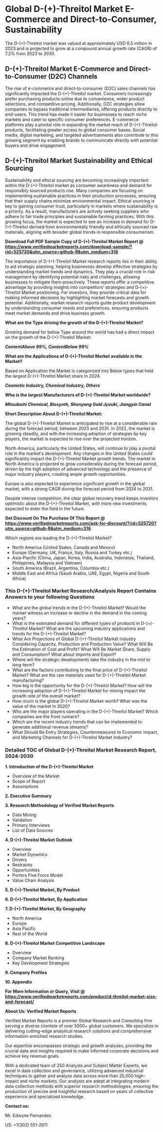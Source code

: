 <h1>Global D-(+)-Threitol Market E-Commerce and Direct-to-Consumer, Sustainability</h1><p class=""><p>The D-(+)-Threitol market was valued at approximately USD 6.5 million in 2023 and is projected to grow at a compound annual growth rate (CAGR) of 7.2% from 2023 to 2030.</p> <h2>D-(+)-Threitol Market E-Commerce and Direct-to-Consumer (D2C) Channels</h2> <p>The rise of e-commerce and direct-to-consumer (D2C) sales channels has significantly impacted the D-(+)-Threitol market. Consumers increasingly prefer purchasing products online due to convenience, wider product selections, and competitive pricing. Additionally, D2C strategies allow companies to bypass traditional intermediaries, offering products directly to end-users. This trend has made it easier for businesses to reach niche markets and cater to specific consumer preferences. E-commerce platforms play a pivotal role in expanding the market reach of D-(+)-Threitol products, facilitating greater access to global consumer bases. Social media, digital marketing, and targeted advertisements also contribute to this growing segment by enabling brands to communicate directly with potential buyers and drive engagement. <h2>D-(+)-Threitol Market Sustainability and Ethical Sourcing</h2> <p>Sustainability and ethical sourcing are becoming increasingly important within the D-(+)-Threitol market as consumer awareness and demand for responsibly sourced products rise. Many companies are focusing on implementing sustainable practices in their production processes, ensuring that their supply chains minimize environmental impact. Ethical sourcing is key to gaining consumer trust, particularly in markets where sustainability is a priority. As a result, manufacturers are actively seeking suppliers who adhere to fair trade principles and sustainable farming practices. With this growing focus, the market is expected to see an increase in demand for D-(+)-Threitol derived from environmentally friendly and ethically sourced raw materials, aligning with broader global trends in responsible consumerism.</p> </p><p class=""><strong>Download Full PDF Sample Copy of D-(+)-Threitol Market Report @ <a href="https://www.verifiedmarketreports.com/download-sample/?rid=525720&utm_source=github-R&utm_medium=316" target="_blank">https://www.verifiedmarketreports.com/download-sample/?rid=525720&utm_source=github-R&utm_medium=316</a></strong></p><p>The importance of&nbsp;D-(+)-Threitol Market research reports lies in their ability to aid strategic planning, helping businesses develop effective strategies by understanding market trends and dynamics. They play a crucial role in risk management by identifying potential risks and challenges, allowing businesses to mitigate them proactively. These reports offer a competitive advantage by providing insights into competitors' strategies and D-(+)-Threitol Market positioning. For investors, they provide critical data for making informed decisions by highlighting market forecasts and growth potential. Additionally, market research reports guide product development by understanding consumer needs and preferences, ensuring products meet market demands and drive business growth.</p><p><strong>What are the&nbsp;Type driving the growth of the D-(+)-Threitol Market?</strong></p><p id="" class="">Growing demand for below Type around the world has had a direct impact on the growth of the D-(+)-Threitol Market:</p><p class=""><em><strong>ContentAbove 99%, ContentBelow 99%</strong></em></p><p class=""><strong>What are the&nbsp;Applications&nbsp;of D-(+)-Threitol Market available in the Market?</strong></p><p id="" class="">Based on Application the Market is categorized into Below types that held the largest D-(+)-Threitol Market share In 2024.</p><p class=""><em><strong>Cosmetic Industry, Chemical Industry, Others</strong></em></p><p class=""><strong>Who is the largest Manufacturers of D-(+)-Threitol Market worldwide?</strong></p><p><em><strong>Mitsubishi Chemical, Biosynth, Shenyang Gold Jyouki, Jiangyin Canal</strong></em></p><p id="" class=""><strong>Short Description About D-(+)-Threitol Market:</strong></p><p>The global D-(+)-Threitol Market is anticipated to rise at a considerable rate during the forecast period, between 2023 and 2031. In 2022, the market is growing steadily, and with the increasing adoption of strategies by key players, the market is expected to rise over the projected horizon.</p><p>North America, particularly the United States, will continue to play a pivotal role in the market's development. Any changes in the United States could significantly impact the D-(+)-Threitol Market growth trends. The market in North America is projected to grow considerably during the forecast period, driven by the high adoption of advanced technology and the presence of major industry players, creating ample growth opportunities.</p><p>Europe is also expected to experience significant growth in the global market, with a strong CAGR during the forecast period from 2024 to 2031.</p><p>Despite intense competition, the clear global recovery trend keeps investors optimistic about the D-(+)-Threitol Market, with more new investments expected to enter the field in the future.</p><p id="" class=""><strong>Get Discount On The Purchase Of This Report @ <a href="https://www.verifiedmarketreports.com/ask-for-discount/?rid=525720?utm_source=github-R&utm_medium=316" target="_blank">https://www.verifiedmarketreports.com/ask-for-discount/?rid=525720?utm_source=github-R&utm_medium=316</a></strong></p><p class="">Which regions are leading the D-(+)-Threitol Market?</p><ul><li>North America (United States, Canada and Mexico)</li><li>Europe (Germany, UK, France, Italy, Russia and Turkey etc.)</li><li>Asia-Pacific (China, Japan, Korea, India, Australia, Indonesia, Thailand, Philippines, Malaysia and Vietnam)</li><li>South America (Brazil, Argentina, Columbia etc.)</li><li>Middle East and Africa (Saudi Arabia, UAE, Egypt, Nigeria and South Africa)</li></ul><h3 id="" class="">This D-(+)-Threitol Market Research/Analysis Report Contains Answers to your following Questions</h3><ul><li>What are the global trends in the D-(+)-Threitol Market? Would the market witness an increase or decline in the demand in the coming years?</li><li>What is the estimated demand for different types of products in D-(+)-Threitol Market? What are the upcoming industry applications and trends for the D-(+)-Threitol Market?</li><li>What Are Projections of Global D-(+)-Threitol Market Industry Considering Capacity, Production and Production Value? What Will Be the Estimation of Cost and Profit? What Will Be Market Share, Supply and Consumption? What about imports and Export?</li><li>Where will the strategic developments take the industry in the mid to long-term?</li><li>What are the factors contributing to the final price of D-(+)-Threitol Market? What are the raw materials used for D-(+)-Threitol Market manufacturing?</li><li>How big is the opportunity for the D-(+)-Threitol Market? How will the increasing adoption of D-(+)-Threitol Market for mining impact the growth rate of the overall market?</li><li>How much is the global D-(+)-Threitol Market worth? What was the value of the market In 2020?</li><li>Who are the major players operating in the D-(+)-Threitol Market? Which companies are the front runners?</li><li>Which are the recent industry trends that can be implemented to generate additional revenue streams?</li><li>What Should Be Entry Strategies, Countermeasures to Economic Impact, and Marketing Channels for D-(+)-Threitol Market Industry?</li></ul><h3 id="" class="">Detailed TOC of Global D-(+)-Threitol Market Research Report, 2024-2030</h3><p id="" class=""><strong>1. Introduction of the D-(+)-Threitol Market</strong></p><ul><li>Overview of the Market</li><li>Scope of Report</li><li>Assumptions</li></ul><p id="" class=""><strong>2. Executive Summary</strong></p><p id="" class=""><strong>3. Research Methodology of Verified Market Reports</strong></p><ul><li>Data Mining</li><li>Validation</li><li>Primary Interviews</li><li>List of Data Sources</li></ul><p id="" class=""><strong>4. D-(+)-Threitol Market Outlook</strong></p><ul><li>Overview</li><li>Market Dynamics</li><li>Drivers</li><li>Restraints</li><li>Opportunities</li><li>Porters Five Force Model</li><li>Value Chain Analysis</li></ul><p id="" class=""><strong>5. D-(+)-Threitol Market, By Product</strong></p><p id="" class=""><strong>6. D-(+)-Threitol Market, By Application</strong></p><p id="" class=""><strong>7. D-(+)-Threitol Market, By Geography</strong></p><ul><li>North America</li><li>Europe</li><li>Asia Pacific</li><li>Rest of the World</li></ul><p id="" class=""><strong>8. D-(+)-Threitol Market Competitive Landscape</strong></p><ul><li>Overview</li><li>Company Market Ranking</li><li>Key Development Strategies</li></ul><p id="" class=""><strong>9. Company Profiles</strong></p><p id="" class=""><strong>10. Appendix</strong></p><p id="" class=""><strong>For More Information or Query, Visit @ <a href="https://www.verifiedmarketreports.com/product/d-threitol-market-size-and-forecast/" target="_blank">https://www.verifiedmarketreports.com/product/d-threitol-market-size-and-forecast/</a></strong></p><p id="" class=""><strong>About Us: Verified Market Reports</strong></p><p id="" class="">Verified Market Reports is a premier Global Research and Consulting firm serving a diverse clientele of over 5000+ global customers. We specialize in delivering cutting-edge analytical research solutions and comprehensive information-enriched research studies.</p><p id="" class="">Our expertise encompasses strategic and growth analyses, providing the crucial data and insights required to make informed corporate decisions and achieve key revenue goals.</p><p id="" class="">With a dedicated team of 250 Analysts and Subject Matter Experts, we excel in data collection and governance, utilizing advanced industrial techniques to gather and analyze data across more than 25,000 high-impact and niche markets. Our analysts are adept at integrating modern data collection methods with superior research methodologies, ensuring the production of precise and insightful research based on years of collective experience and specialized knowledge.</p><p id="" class=""><strong>Contact us:</strong></p><p id="" class="">Mr. Edwyne Fernandes</p><p id="" class="">US: +1(302) 551-2611</p>
